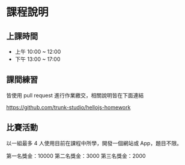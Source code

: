 # 課程說明

## 上課時間

* 上午 10:00 ~ 12:00
* 下午 13:00 ~ 17:00

## 課間練習

皆使用 pull request 進行作業繳交，相關說明皆在下面連結

<https://github.com/trunk-studio/hellojs-homework>

## 比賽活動

以一組最多 4 人使用目前在課程中所學，開發一個網站或 App，題目不限。

第一名獎金：10000
第二名獎金：3000
第三名獎金：2000

